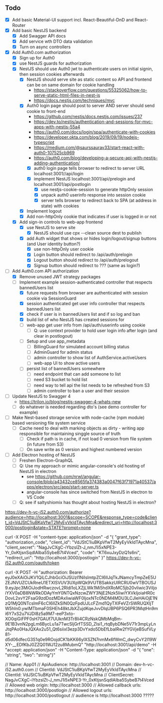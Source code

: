 ## Todo
- [X] Add basic Material-UI support incl. React-Beautiful-DnD and React-Router
- [X] Add basic NestJS backend
    - [X] Add Swagger API docs
    - [X] Add service wth DTO data validation
    - [X] Turn on async controllers
- [X] Add Auth0.com authorization
    - [X] Sign up for Auth0
    - [X] use NestJS guards for authorization
    - [X] NestJS should use Auth0 jwt to authenticate users on initial signin, then session cookies afterwards
        - [X] NestJS should serve site as static content so API and frontend can be on same domain for cookie handling
            - https://stackoverflow.com/questions/55325062/how-to-serve-static-html-files-in-nest-js
            - https://docs.nestjs.com/techniques/mvc
        - [X] Auth0 login page should post to server AND server should send cookie to front-end
            - https://github.com/nestjs/docs.nestjs.com/issues/237
            - https://dev.to/nestjs/authentication-and-sessions-for-mvc-apps-with-nestjs-55a4
            - https://auth0.com/docs/login/spa/authenticate-with-cookies
            - https://developer.okta.com/blog/2019/09/19/nodejs-typescript
            - https://medium.com/@saurssaurav33/start-react-with-auth0-107525cb969
            - https://auth0.com/blog/developing-a-secure-api-with-nestjs-adding-authentication/
            - [X] auth0 login page tells browser to redirect to server URL localhost:3001//api/login
            - [X] implement NestJS localhost:3001/api/prelogin and localhost:3001/api/postlogin 
                - [X] use nestjs-cookie-session to generate httpOnly session
                - [X] unpack auth0 userinfo response into session cookie
                - [X] server tells browser to redirect back to SPA (at address in state) with cookies
        - [X] Implement logout
        - [X] Add non-httpOnly cookie that indicates if user is logged in or not
    - [X] Add sign-in controls to web-app frontend
        - [X] use NestJS to serve site
            - [X] NestJS should use cpx --clean source dest to publish
        - [X] add Auth widget that shows or hides login/logout/signup buttons (and User identity button?)
            - [X] use non-httpOnly user cookie
            - [X] Login button should redirect to /api/auth/prelogin
            - [X] Logout button should redirect to /api/auth/prelogout
            - [X] Signup button should redirect to ??? (same as login?)
- [ ] Add Auth0.com API authorization
    - [X] Remove unused JWT strategy packages
    - [ ] Implement example session-authenticated controller that respects bannedUsers list
        - [X] future requests from browser are authenticated with session cookie via SessionGuard
        - [X] session authenticated get user info controller that respects bannedUsers list
        - [X] check if user is in bannedUsers list and if so log and ban
        - [X] build list of who NestJS has created sessions for
        - [ ] web-app get user info from /api/auth/userinfo using cookie
            - [ ] Q: use context provider to hold user login info after login (and clear in postlogout)
        - [ ] Setup and use app_metadata
            - [ ] BillingGuard for simulated account billing status
            - [ ] AdminGuard for admin status
            - [ ] admin controller to show list of AuthService.activeUsers
            - [ ] web-app UI to show active users
        - [ ] persist list of bannedUsers somewhere
            - [ ] need endpoint that can add someone to list
            - [ ] need S3 bucket to hold list
            - [ ] need way to tell api the list needs to be refreshed from S3
            - [ ] admin controller to ban a user and their session
- [ ] Update NestJS to Swagger 4
    - https://trilon.io/blog/nestjs-swagger-4-whats-new
    - [ ] do whatever is needed regarding dto's (see demo controller for example)
- [ ] Make Nest-based storage service with node-cache (npm module) based versioning file system service
    - [ ] Cache need to deal with marking objects as dirty - writing app responsible for maintaining singgle source of truth
        - [ ] Check if path is in cache, if not load 0 version from file system (in future from S3)
        - [ ] On save write as 0 version and highest numbered version
- [ ] Add Electron hosting of NestJS
    - [ ] Freshen Electron-GraphQL
    - [ ] Q: Use my approach or mimic angular-console's old hosting of NestJS in electron
        - see https://github.com/nrwl/angular-console/blob/a43432ce8565fa374383a0047f63f71971a40537/apps/electron/src/app/start-server.ts
        - angular-console has since switched from NestJS in electron to VS Code
	- [ ] Q: see if saltyshiomix has thought about hosting NestJS in electron?

https://dev-h-vc-i52.auth0.com/authorize?audience=http://localhost:3001&scope=SCOPE&response_type=code&client_id=VdJStC1iuBKpVfwT2MyEyVkIdTAycMna&redirect_uri=http://localhost:3000/postlogin&state=STATE?prompt=none


curl -X POST -H "content-type: application/json" -d "{ \"grant_type\": \"authorization_code\", \"client_id\": \"VdJStC1iuBKpVfwT2MyEyVkIdTAycMna\", \"client_secret\": \"NagJvCXgC-iYbzslZt-J_nmJ1i5xNPE3-Yr_0xKtjsnSqdlAIba5SybeB7t4Vced\", \"code\": \"KT6xuJxyDzQ1s6ni\", \"redirect_uri\": \"http://localhost:3000/postlogin\" }" https://dev-h-vc-i52.auth0.com/oauth/token

curl -X POST -H "authorization: Bearer eyJ0eXAiOiJKV1QiLCJhbGciOiJSUzI1NiIsImtpZCI6IlJqTkJNamcyTmpZeE5UZEJNVUZCUkRneU1ETXlSVUV3UXpWQk9VUTBSakkzUlRCRU0wVTBOUSJ9.eyJpc3MiOiJodHRwczovL2Rldi1oLXZjLWk1Mi5hdXRoMC5jb20vIiwic3ViIjoiYXV0aDB8NWRkODAyYmY0NTQxNzcwZWY3NjE2Nzk5IiwiYXVkIjoiaHR0cDovL2xvY2FsaG9zdDozMDAxIiwiaWF0IjoxNTc0NDM4MDU3LCJleHAiOjE1NzQ1MjQ0NTcsImF6cCI6IlZkSlN0QzFpdUJLcFZmd1QyTXlFeVZrSWRUQXljTW5hIn0.ywlMTbmaF0SHEh48ktJbXZujdKqeJvvDlqUBP6PSQ6PR3MqtHn9mi6Y7xS2u7VJDI8z5a9M7-eeP3xto-XO0qiGiFPF0sH7GAUf7UUknM3Tr8li4CRzNskQMbMqBm-9E1B3vnN2pgLm6BycLu1a7TwcSljGrfTSSD_Zlsi1_rtqBybDNe5V71r3mpLyLnJtqPAo0HaJQXAx2u51_Qt6siixl3ezp3DvYxdo5DbEfLbaIRw2fYGVjeBSufVLy81-d5d06dfecG3S1q0e9ROojdCK1bKK66yIXSZN7nmMx6fWmC_dwyCvY2I19WXY-__EDfKbJ0ZZQ01WJ12zu8MubmQ" "http://localhost:3001/api/demo" -H "accept: application/json" -H "Content-Type: application/json" -d "{ \"one\": \"string\", \"two\": \"string\"}"

// Name: App01
// ApiAudience: http://localhost:3001
// Domain: dev-h-vc-i52.auth0.com
// ClientId: VdJStC1iuBKpVfwT2MyEyVkIdTAycMna
// ClientId: VdJStC1iuBKpVfwT2MyEyVkIdTAycMna
// ClientSecret: NagJvCXgC-iYbzslZt-J_nmJ1i5xNPE3-Yr_0xKtjsnSqdlAIba5SybeB7t4Vced
// Allowed web origin: http://localhost:3000
// Allowed callback urls: http://localhost:3000/postlogin
// Allowed logout urls: http://localhost:3000/postlogout
// audience is http://localhost:3000 ?????
